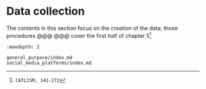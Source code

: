# Data collection

The contents in this section focus on the *creation* of the data; those procedures @@@
@@@ cover the first half of chapter 5[^sn1]


```{toctree}
:maxdepth: 2

general_purpose/index.md
social_media_platforms/index.md
```

[^sn1]: `CATLISM, 141-272`